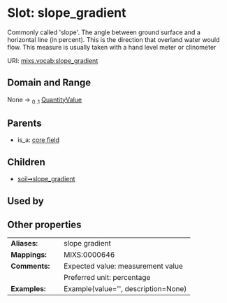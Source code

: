 
# Slot: slope_gradient


Commonly called 'slope'. The angle between ground surface and a horizontal line (in percent). This is the direction that overland water would flow. This measure is usually taken with a hand level meter or clinometer

URI: [mixs.vocab:slope_gradient](https://w3id.org/mixs/vocab/slope_gradient)


## Domain and Range

None &#8594;  <sub>0..1</sub> [QuantityValue](QuantityValue.md)

## Parents

 *  is_a: [core field](core_field.md)

## Children

 *  [soil➞slope_gradient](soil_slope_gradient.md)

## Used by


## Other properties

|  |  |  |
| --- | --- | --- |
| **Aliases:** | | slope gradient |
| **Mappings:** | | MIXS:0000646 |
| **Comments:** | | Expected value: measurement value |
|  | | Preferred unit: percentage |
| **Examples:** | | Example(value='', description=None) |

